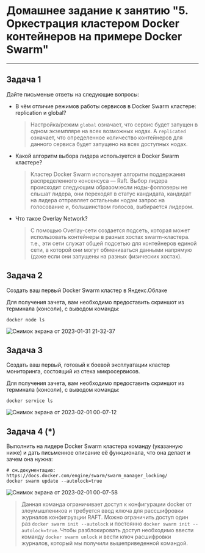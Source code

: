 # Домашнее задание к занятию "5. Оркестрация кластером Docker контейнеров на примере Docker Swarm"

---

## Задача 1

Дайте письменые ответы на следующие вопросы:

- В чём отличие режимов работы сервисов в Docker Swarm кластере: replication и global?
   > Настройка/режим ```global``` означает, что сервис будет запущен в одном экземпляре на всех возможных нодах. А ```replicated``` означает, что определенное количество контейнеров для данного сервиса будет запущено на всех доступных нодах.

- Какой алгоритм выбора лидера используется в Docker Swarm кластере?
   >Кластер Docker Swarm использует алгоритм поддержания распределенного консенсуса — Raft. Выбор лидера происходит следующим образом:если ноды-фолловеры не слышат лидера, они переходят в статус кандидата, кандидат на лидера отправляет остальным нодам запрос на голосование и, большинством голосов, выбирается лидером.

- Что такое Overlay Network?
   >С помощью Overlay-сети создается подсеть, которая может использовать контейнеры в разных хостах swarm-кластера. т.е., эти сети служат общей подсетью для контейнеров единой сети, в которой они могут обмениваться данными напрямую (даже если они запущены на разных физических хостах).

## Задача 2

Создать ваш первый Docker Swarm кластер в Яндекс.Облаке

Для получения зачета, вам необходимо предоставить скриншот из терминала (консоли), с выводом команды:
```
docker node ls
```
![Снимок экрана от 2023-01-31 21-32-37](https://user-images.githubusercontent.com/108893621/216140123-3d45bc22-8861-4fed-a214-da8225f7bb1a.png)


## Задача 3

Создать ваш первый, готовый к боевой эксплуатации кластер мониторинга, состоящий из стека микросервисов.

Для получения зачета, вам необходимо предоставить скриншот из терминала (консоли), с выводом команды:
```
docker service ls
```
![Снимок экрана от 2023-02-01 00-07-12](https://user-images.githubusercontent.com/108893621/216140021-420529a4-c1f0-470c-b2d1-75904d26c983.png)


## Задача 4 (*)

Выполнить на лидере Docker Swarm кластера команду (указанную ниже) и дать письменное описание её функционала, что она делает и зачем она нужна:
```
# см.документацию: https://docs.docker.com/engine/swarm/swarm_manager_locking/
docker swarm update --autolock=true
```
![Снимок экрана от 2023-02-01 00-07-58](https://user-images.githubusercontent.com/108893621/216139921-5120c0d6-9cc4-4a43-8bbe-6fd0a7410573.png)

   >Данная команда ограничивает доступ к конфигурации docker от злоумышлеников и требуется ввод ключа для рассшифровки журналов конфигруации RAFT. Можно ограничить доступ один раз ```docker swarm init --autolock``` и постоянно ```docker swarm init --autolock=true```. Чтобы разблокировать доступ необходимо ввести команду ```docker swarm unlock``` и вести ключ расшифровки журналов, который мы получили вышеприведенной командой. 
